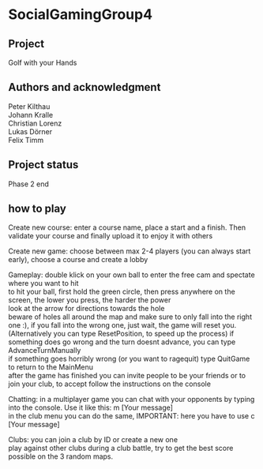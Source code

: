 # SocialGamingGroup4

## Project
Golf with your Hands

## Authors and acknowledgment
Peter Kilthau  
Johann Kralle  
Christian Lorenz  
Lukas Dörner  
Felix Timm  

## Project status
Phase 2 end

## how to play
Create new course:
    enter a course name, place a start and a finish. Then validate your course and finally upload it to enjoy it with others

Create new game:
    choose between max 2-4 players (you can always start early), choose a course and create a lobby

Gameplay:
    double klick on your own ball to enter the free cam and spectate where you want to hit  
    to hit your ball, first hold the green circle, then press anywhere on the screen, the lower you press, the harder the power  
    look at the arrow for directions towards the hole  
    beware of holes all around the map and make sure to only fall into the right one :), if you fall into the wrong one, just wait, the game will reset you.         (Alternatively you can type ResetPosition, to speed up the process)
    if something does go wrong and the turn doesnt advance, you can type AdvanceTurnManually  
    if something goes horribly wrong (or you want to ragequit) type QuitGame to return to the MainMenu  
    after the game has finished you can invite people to be your friends or to join your club, to accept follow the instructions on the console  

Chatting:
    in a multiplayer game you can chat with your opponents by typing into the console. Use it like this: m [Your message]  
    in the club menu you can do the same, IMPORTANT: here you have to use c [Your message]  

Clubs:
    you can join a club by ID or create a new one  
    play against other clubs during a club battle, try to get the best score possible on the 3 random maps.  
